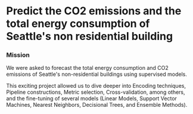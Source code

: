 # Predict the CO2 emissions and the total energy consumption of Seattle's non residential building

### Mission 

We were asked to forecast the total energy consumption and CO2 emissions of Seattle's non-residential buildings using supervised models.

This exciting project allowed us to dive deeper into Encoding techniques, Pipeline constructions, Metric selection, Cross-validation, among others, and the fine-tuning of several models (Linear Models, Support Vector Machines, Nearest Neighbors, Decisional Trees, and Ensemble Methods).

